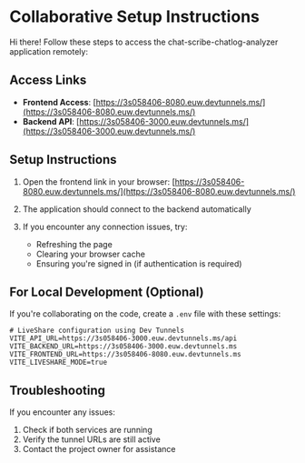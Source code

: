 # Collaborative Setup Instructions

Hi there! Follow these steps to access the chat-scribe-chatlog-analyzer application remotely:

## Access Links

- **Frontend Access**: [https://3s058406-8080.euw.devtunnels.ms/](https://3s058406-8080.euw.devtunnels.ms/)
- **Backend API**: [https://3s058406-3000.euw.devtunnels.ms/](https://3s058406-3000.euw.devtunnels.ms/)

## Setup Instructions

1. Open the frontend link in your browser: [https://3s058406-8080.euw.devtunnels.ms/](https://3s058406-8080.euw.devtunnels.ms/)

2. The application should connect to the backend automatically

3. If you encounter any connection issues, try:
   - Refreshing the page
   - Clearing your browser cache
   - Ensuring you're signed in (if authentication is required)

## For Local Development (Optional)

If you're collaborating on the code, create a `.env` file with these settings:

```
# LiveShare configuration using Dev Tunnels
VITE_API_URL=https://3s058406-3000.euw.devtunnels.ms/api
VITE_BACKEND_URL=https://3s058406-3000.euw.devtunnels.ms
VITE_FRONTEND_URL=https://3s058406-8080.euw.devtunnels.ms
VITE_LIVESHARE_MODE=true
```

## Troubleshooting

If you encounter any issues:
1. Check if both services are running
2. Verify the tunnel URLs are still active
3. Contact the project owner for assistance 